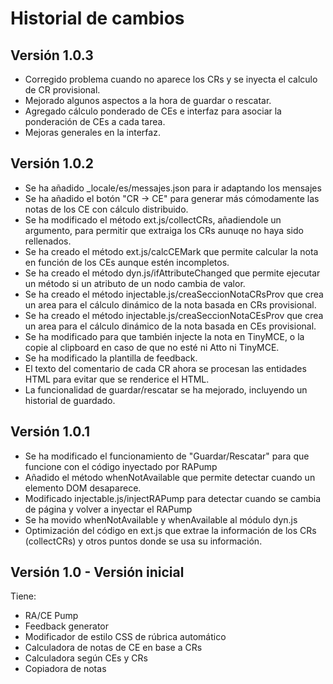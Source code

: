 # Historial de cambios
## Versión 1.0.3

- Corregido problema cuando no aparece los CRs y se inyecta el calculo de CR provisional.
- Mejorado algunos aspectos a la hora de guardar o rescatar.
- Agregado cálculo ponderado de CEs e interfaz para asociar la ponderación de CEs a cada tarea.
- Mejoras generales en la interfaz.

## Versión 1.0.2
- Se ha añadido _locale/es/messajes.json para ir adaptando los mensajes 
- Se ha añadido el botón "CR -> CE" para generar más cómodamente las notas de los CE con cálculo distribuido.
- Se ha modificado el método ext.js/collectCRs, añadiendole un argumento, para permitir que extraiga los CRs aunuqe no haya sido rellenados.
- Se ha creado el método ext.js/calcCEMark que permite calcular la nota en función de los CEs aunque estén incompletos.
- Se ha creado el método dyn.js/ifAttributeChanged que permite ejecutar un método si un atributo de un nodo cambia de valor.
- Se ha creado el método injectable.js/creaSeccionNotaCRsProv que crea un area para el cálculo dinámico de la nota basada en CRs provisional.
- Se ha creado el método injectable.js/creaSeccionNotaCEsProv que crea un area para el cálculo dinámico de la nota basada en CEs provisional.
- Se ha modificado para que también injecte la nota en TinyMCE, o la copie al clipboard en caso de que no esté ni Atto ni TinyMCE.
- Se ha modificado la plantilla de feedback.
- El texto del comentario de cada CR ahora se procesan las entidades HTML para evitar que se renderice el HTML.
- La funcionalidad de guardar/rescatar se ha mejorado, incluyendo un historial de guardado.

## Versión 1.0.1
- Se ha modificado el funcionamiento de "Guardar/Rescatar" para que funcione con el código inyectado por RAPump
- Añadido el método whenNotAvailable que permite detectar cuando un elemento DOM desaparece.
- Modificado injectable.js/injectRAPump para detectar cuando se cambia de página y volver a inyectar el RAPump
- Se ha movido whenNotAvailable y whenAvailable al módulo dyn.js
- Optimización del código en ext.js que extrae la información de los CRs (collectCRs) y otros puntos donde se usa su información.

## Versión 1.0 - Versión inicial
Tiene:
- RA/CE Pump
- Feedback generator
- Modificador de estilo CSS de rúbrica automático
- Calculadora de notas de CE en base a CRs
- Calculadora según CEs y CRs
- Copiadora de notas